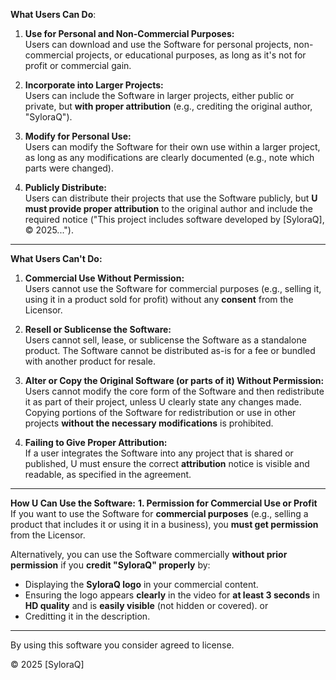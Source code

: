    **What Users Can Do**:
1. **Use for Personal and Non-Commercial Purposes:**  
   Users can download and use the Software for personal projects, non-commercial projects, or educational purposes, as long as it's not for profit or commercial gain.

2. **Incorporate into Larger Projects:**  
   Users can include the Software in larger projects, either public or private, but **with proper attribution** (e.g., crediting the original author, "SyloraQ").

3. **Modify for Personal Use:**  
   Users can modify the Software for their own use within a larger project, as long as any modifications are clearly documented (e.g., note which parts were changed).

4. **Publicly Distribute:**  
   Users can distribute their projects that use the Software publicly, but **U must provide proper attribution** to the original author and include the required notice ("This project includes software developed by [SyloraQ], © 2025...").

---

   **What Users Can't Do:**
1. **Commercial Use Without Permission:**  
   Users cannot use the Software for commercial purposes (e.g., selling it, using it in a product sold for profit) without any **consent** from the Licensor.

2. **Resell or Sublicense the Software:**  
   Users cannot sell, lease, or sublicense the Software as a standalone product. The Software cannot be distributed as-is for a fee or bundled with another product for resale.

3. **Alter or Copy the Original Software (or parts of it) Without Permission:**  
   Users cannot modify the core form of the Software and then redistribute it as part of their project, unless U clearly state any changes made. Copying portions of the Software for redistribution or use in other projects **without the necessary modifications** is prohibited.

4. **Failing to Give Proper Attribution:**  
   If a user integrates the Software into any project that is shared or published, U must ensure the correct **attribution** notice is visible and readable, as specified in the agreement.

---

   **How U Can Use the Software:**
**1. Permission for Commercial Use or Profit**  
If you want to use the Software for **commercial purposes** (e.g., selling a product that includes it or using it in a business), you **must get permission** from the Licensor.  

Alternatively, you can use the Software commercially **without prior permission** if you **credit "SyloraQ" properly** by:  
- Displaying the **SyloraQ logo** in your commercial content.  
- Ensuring the logo appears **clearly** in the video for **at least 3 seconds** in **HD quality** and is **easily visible** (not hidden or covered).
or
- Creditting it in the description.

---

By using this software you consider agreed to license.

© 2025 [SyloraQ]
